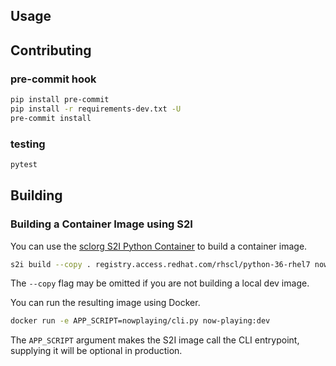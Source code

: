 ## Usage

## Contributing

### pre-commit hook

```bash
pip install pre-commit
pip install -r requirements-dev.txt -U
pre-commit install
```

### testing

```bash
pytest
```

## Building

### Building a Container Image using S2I

You can use the [sclorg S2I Python Container](https://github.com/sclorg/s2i-python-container) to build a container image.

```bash
s2i build --copy . registry.access.redhat.com/rhscl/python-36-rhel7 now-playing:dev
```

The `--copy` flag may be omitted if you are not building a local dev image.

You can run the resulting image using Docker.

```bash
docker run -e APP_SCRIPT=nowplaying/cli.py now-playing:dev
```

The `APP_SCRIPT` argument makes the S2I image call the CLI entrypoint, supplying it will be optional in production.
